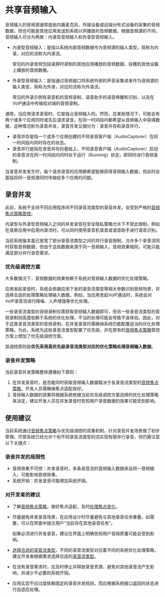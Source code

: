 # 共享音频输入
<!--Kit: Audio Kit-->
<!--Subsystem: Multimedia-->
<!--Owner: @songshenke-->
<!--Designer: @caixuejiang; @hao-liangfei; @zhanganxiang-->
<!--Tester: @Filger-->
<!--Adviser: @w_Machine_cc-->

音频输入的音频源通常是由内置麦克风、外接设备或远端分布式设备的采集的音频数据，但也可能是其他应用发送到系统以供播放的音频数据。根据音频源的不同，音频输入可分为两类：内录型音频输入和外录型音频输入。

- 内录型音频输入：是指以系统内部音频数据作为音频源的输入类型，简称为内录，对应的流称为内录流。

  常见的内录音频包括录屏时录制的其他应用播放的音频数据、投播到其他设备上播放的音频数据。

- 外录型音频输入：是指通过音频接口将系统外部的声音采集进来作为音频源的输入类型，简称为外录，对应的流称为外录流。

  常见的外录示例有录音机的音频录制、语音助手的语音唤醒和识别、以及在VoIP通话中传输给对端的音频录制。

通常，当应用请求录音时，它是独占音频输入的。然而，在某些情况下，可能会有两个或多个应用同时或先后请求录音，在同一时间段内都希望从音频输入中获得数据，这种情况称为录音并发，录音并发又细分为：录音并存和录音并行。

- 录音并存是指一个或多个应用创建的不同录音客户端（AudioCapturer）在同一时间段内同时存在的状态。
- 录音并行是指在录音并存的基础上，不同录音客户端（AudioCapturer）启动的录音流在同一时间段内同时处于运行（Running）状态，即同时进行音频录制。

当录音并发发生时，每个请求录音的应用都希望能够获得音频输入数据，但此时会面临将同一音频源同时传输给多个应用的问题。

## 录音并发

此前，系统不支持不同应用程序间不同录音流类型的录音并发，会受到严格的[音频焦点策略管控](audio-playback-concurrency.md#音频焦点策略)。

内录型与外录型音频输入之间的并发录音在安全隐私策略允许下不受此限制，例如在录屏应用中启用内录流时，可以同时使用录音机录音或语音助手进行语音识别。

当前系统版本虽已放宽了部分录音流类型之间的并行录音限制，允许多个录音流同时获取音频数据，但由于这些数据来源于同一音频输入，音频效果相同，可能只能满足部分并行录音需求。

### 优先级调控方案

大多数情况下，音频数据的效果依赖于系统对音频输入数据的优化处理策略。

应用发起录音时，系统会依据应用下发的录音流类型等相关参数识别音频场景，并选择合适的处理策略处理输入数据。例如，当应用发起VoIP通话时，系统会对VoIP录音流进行降噪、人声增强等优化处理。

一些录音流类型的音频录制仅需获取音频输入数据即可，但另一些录音流类型的音频录制则高度依赖于系统的优化处理，不当的处理可能会导致不良体验。因此，对于这类录音流类型的音频录制，在并发录音时需确保系统仍能配置适当的优化处理策略。为此，系统为这些录音流类型配置了优先级，并在原有的[音频焦点策略](audio-playback-concurrency.md#音频焦点策略)管控方案上增加了优先级调控方案。

其调控原则是**优先采用高优先级录音流类型对应的优化策略处理音频输入数据**。

### 录音并发策略

当前录音并发策略整体遵循如下原则：

1. 在并发录音时，是否能同时获取音频输入数据取决于各录音流类型的[音频焦点策略](audio-playback-concurrency.md#音频焦点策略)，开发人员需确保焦点适配良好。
2. 音频输入数据的效果将根据系统依据当前优先级调控方案选择的优化处理策略来决定，建议开发人员在并发录音时告知用户录音数据的效果可能受到影响。

## 使用建议

当前系统通过[音频焦点策略](audio-playback-concurrency.md#音频焦点策略)与优先级调控的双重机制，针对录音并发场景做了初步管理。尽管系统已经允许个别不同录音流类型的流实现有限并行录音，但仍需注意以下关键点：

### 录音并发的局限性

- 音频效果不可控：并发录音时，多条录音流的音频输入数据来自同一音频输入，可能影响音频效果。
- 系统开销：并发录音可能增加系统开销。

### 对开发者的建议

- 了解[音频焦点策略](audio-playback-concurrency.md#音频焦点策略)，做好焦点适配，及时[处理焦点变化](audio-playback-concurrency.md#处理音频焦点变化)。
- 尽量避免并发录音场景，在应用设计时尽量避免与其他录音任务重叠。如需要，可以在界面中提示用户“当前存在其他录音任务”。

  如果必须进行并发录音，建议在界面上明确告知用户音频质量可能会受到影响。
- [选择合适的录音流类型](using-right-streamusage-and-sourcetype.md)，不同的录音流类型对应着不同的系统优化处理策略，建议开发者根据需求选择合适的[录音流类型](../../reference/apis-audio-kit/arkts-apis-audio-e.md#sourcetype8)。
- 在没有录音需求时，应及时停止并释放录音资源，避免对其他录音流产生影响，并减少不必要的系统开销。
- 应用实现不应过度依赖固定的录音并发规则，而应根据系统接口返回的状态进行自适应处理。
